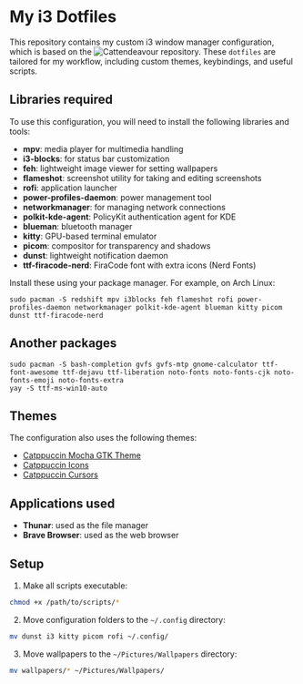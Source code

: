 # My i3 Dotfiles

This repository contains my custom i3 window manager configuration, which is based on the ![Cattendeavour](https://github.com/jifuwater/Cattendeavour) repository. These `dotfiles` are tailored for my workflow, including custom themes, keybindings, and useful scripts.

## Libraries required

To use this configuration, you will need to install the following libraries and tools:

* **mpv**: media player for multimedia handling
* **i3-blocks**: for status bar customization
* **feh**: lightweight image viewer for setting wallpapers
* **flameshot**: screenshot utility for taking and editing screenshots
* **rofi**: application launcher
* **power-profiles-daemon**: power management tool
* **networkmanager**: for managing network connections
* **polkit-kde-agent**: PolicyKit authentication agent for KDE
* **blueman**: bluetooth manager
* **kitty**: GPU-based terminal emulator
* **picom**: compositor for transparency and shadows
* **dunst**: lightweight notification daemon
* **ttf-firacode-nerd**: FiraCode font with extra icons (Nerd Fonts)

Install these using your package manager. For example, on Arch Linux:
```
sudo pacman -S redshift mpv i3blocks feh flameshot rofi power-profiles-daemon networkmanager polkit-kde-agent blueman kitty picom dunst ttf-firacode-nerd
```

## Another packages

```
sudo pacman -S bash-completion gvfs gvfs-mtp gnome-calculator ttf-font-awesome ttf-dejavu ttf-liberation noto-fonts noto-fonts-cjk noto-fonts-emoji noto-fonts-extra
yay -S ttf-ms-win10-auto
```

## Themes

The configuration also uses the following themes:

* [Catppuccin Mocha GTK Theme](https://aur.archlinux.org/packages/catppuccin-gtk-theme-mocha)
* [Catppuccin Icons](https://github.com/ljmill/catppuccin-icons)
* [Catppuccin Cursors](https://github.com/catppuccin/cursors)

## Applications used

* **Thunar**: used as the file manager
* **Brave Browser**: used as the web browser

## Setup

1. Make all scripts executable:
```sh
chmod +x /path/to/scripts/*
```

2. Move configuration folders to the `~/.config` directory:
```sh
mv dunst i3 kitty picom rofi ~/.config/
```

3. Move wallpapers to the `~/Pictures/Wallpapers` directory:
```sh
mv wallpapers/* ~/Pictures/Wallpapers/
```
